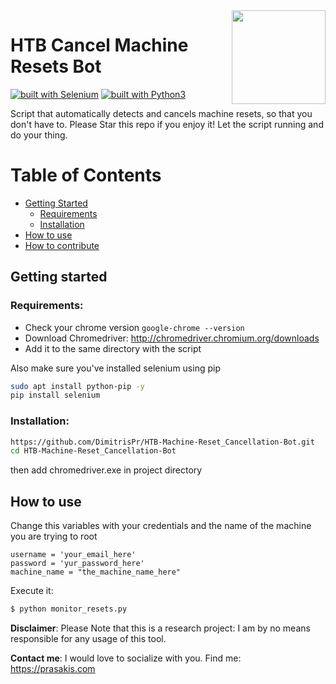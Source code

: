 
<img src="https://cdn1.iconfinder.com/data/icons/communications-network-2/109/Bird-DeliveringLetter-512.png" width="150" align="right">

# HTB Cancel Machine Resets Bot

[![built with Selenium](https://img.shields.io/badge/built%20with-Selenium-yellow.svg)](https://github.com/SeleniumHQ/selenium)
[![built with Python3](https://img.shields.io/badge/built%20with-Python3-red.svg)](https://www.python.org/)

Script that automatically detects and cancels machine resets, so that you don't have to. 
Please Star this repo if you enjoy it!
Let the script running and do your thing.


Table of Contents
=================

* [Getting Started](#getting-started)
  * [Requirements](#requirements)
  * [Installation](#installation)
* [How to use](#how-to-use)  
* [How to contribute](#how-to-contribute)  

## Getting started

### Requirements:
  - Check your chrome version `google-chrome --version`
  - Download Chromedriver: http://chromedriver.chromium.org/downloads
  - Add it to the same directory with the script
  
  Also make sure you've installed selenium using pip
  ```bash
  sudo apt install python-pip -y
  pip install selenium 
  ```
  
### Installation:

```bash
https://github.com/DimitrisPr/HTB-Machine-Reset_Cancellation-Bot.git
cd HTB-Machine-Reset_Cancellation-Bot
```

then add chromedriver.exe in project directory

## How to use

Change this variables with your credentials and the name of the machine you are trying to root

```
username = 'your_email_here'
password = 'yur_password_here'
machine_name = "the_machine_name_here"
```

Execute it:

```bash
$ python monitor_resets.py
```

**Disclaimer**: Please Note that this is a research project: I am by no means responsible for any usage of this tool. 

**Contact me**: I would love to socialize with you. Find me: https://prasakis.com
